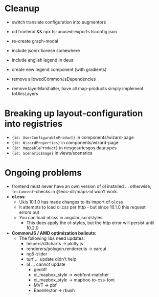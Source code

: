 # Cleanup

- switch
    translate configuration into augmentors

- cd frontend && npx ts-unused-exports tsconfig.json
- re-create graph-modal
- include jsonix license somewhere
- include english legend in deus
- create new legend component (with gradients)
- remove allowedCommonJsDependencies
- remove layerMarshaller, have all map-products simply implement toUkisLayers

# Breaking up layout-configuration into registries
- `{id: UserConfigurableProduct}` in components/wizard-page
- `{id: WizardProperties}` in components/wizard-page
- `{id: MappableProduct}` in riesgos/riesgos.datatypes
- `{id: ScenarioImage}` in views/scenarios


# Ongoing problems
- frontend must never have an own version of ol installed ... otherwise, `instanceof`-checks in @eoc-dlr/maps-ol won't work.
- **ol.css**: 
    - Ukis 10.1.0 has made changes to its import of ol.css
    - It attempts to load ol.css per http - but since 10.1.0 this request errors out
    - You can load ol.css in angular.json/styles. 
        - This does apply the ol-styles, but the http error will persist until 10.2.0
- **CommonJS / AMD optimization bailouts**:
    - The following libs need updates:
        - helpers/d3charts -> plotly.js
        - renderers/polygon.renderer.ts -> earcut
        - ng5-slider
        - turf ... update didn't help
        - ol ... cannot update
            - geotiff
            - ol_mapbox_style -> webfont-matcher
            - ol_mapbox_style -> mapbox-to-css-font
            - MVT -> pbf
            - BaseVector -> rbush

